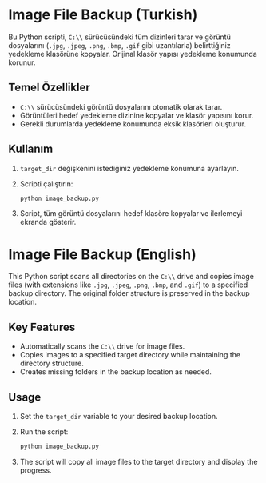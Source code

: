 # Image File Backup (Turkish)

Bu Python scripti, `C:\\` sürücüsündeki tüm dizinleri tarar ve görüntü dosyalarını (`.jpg`, `.jpeg`, `.png`, `.bmp`, `.gif` gibi uzantılarla) belirttiğiniz yedekleme klasörüne kopyalar. Orijinal klasör yapısı yedekleme konumunda korunur.

## Temel Özellikler
- `C:\\` sürücüsündeki görüntü dosyalarını otomatik olarak tarar.
- Görüntüleri hedef yedekleme dizinine kopyalar ve klasör yapısını korur.
- Gerekli durumlarda yedekleme konumunda eksik klasörleri oluşturur.

## Kullanım
1. `target_dir` değişkenini istediğiniz yedekleme konumuna ayarlayın.
2. Scripti çalıştırın:
    
    ```bash
    python image_backup.py

3. Script, tüm görüntü dosyalarını hedef klasöre kopyalar ve ilerlemeyi ekranda gösterir.


# Image File Backup (English)

This Python script scans all directories on the `C:\\` drive and copies image files (with extensions like `.jpg`, `.jpeg`, `.png`, `.bmp`, and `.gif`) to a specified backup directory. The original folder structure is preserved in the backup location.

## Key Features
- Automatically scans the `C:\\` drive for image files.
- Copies images to a specified target directory while maintaining the directory structure.
- Creates missing folders in the backup location as needed.

## Usage
1. Set the `target_dir` variable to your desired backup location.
2. Run the script:

   ```bash
   python image_backup.py

3. The script will copy all image files to the target directory and display the progress.
